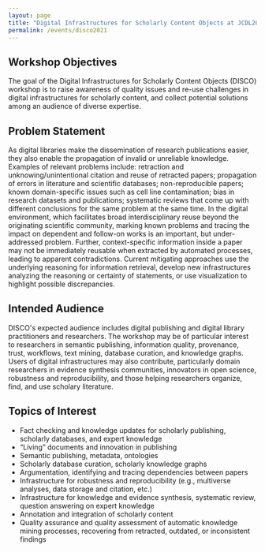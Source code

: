 ```yaml
---
layout: page
title: "Digital Infrastructures for Scholarly Content Objects at JCDL2021"
permalink: /events/disco2021
---
```


## Workshop Objectives
The goal of the Digital Infrastructures for Scholarly Content Objects (DISCO) workshop is to raise awareness of quality issues and re-use challenges in digital infrastructures for scholarly content, and collect potential solutions among an audience of diverse expertise. 

## Problem Statement
As digital libraries make the dissemination of research publications easier, they also enable the propagation of invalid or unreliable knowledge. Examples of relevant problems include: retraction and unknowing/unintentional citation and reuse of retracted papers; propagation of errors in literature and scientific databases; non-reproducible papers; known domain-specific issues such as cell line contamination; bias in research datasets and publications; systematic reviews that come up with different conclusions for the same problem at the same time. In the digital environment, which facilitates broad interdisciplinary reuse beyond the originating scientific community, marking known problems and tracing the impact on dependent and follow-on works is an important, but under-addressed problem. Further, context-specific information inside a paper may not be immediately reusable when extracted by automated processes, leading to apparent contradictions. Current mitigating approaches use the underlying reasoning for information retrieval, develop new infrastructures analyzing the reasoning or certainty of statements, or use visualization to highlight possible discrepancies.

## Intended Audience
DISCO's expected audience includes digital publishing and digital library practitioners and researchers. The workshop may be of particular interest to  researchers in semantic publishing, information quality, provenance, trust, workflows, text mining, database curation, and knowledge graphs. Users of digital infrastructures may also contribute, particularly domain researchers in evidence synthesis communities, innovators in open science, robustness and reproducibility, and those helping researchers organize, find, and use scholary literature.

## Topics of Interest
-	Fact checking and knowledge updates for scholarly publishing, scholarly databases, and expert knowledge
-	“Living” documents and innovation in publishing
-	Semantic publishing, metadata, ontologies
-	Scholarly database curation, scholarly knowledge graphs
-	Argumentation, identifying and tracing dependencies between papers
-	Infrastructure for robustness and reproducibility (e.g.,  multiverse analyses, data storage and citation, etc.)
-	Infrastructure for knowledge and evidence synthesis, systematic review, question answering on expert knowledge
-	Annotation and integration of scholarly content
-	Quality assurance and quality assessment of automatic knowledge mining processes, recovering from retracted, outdated, or inconsistent findings
